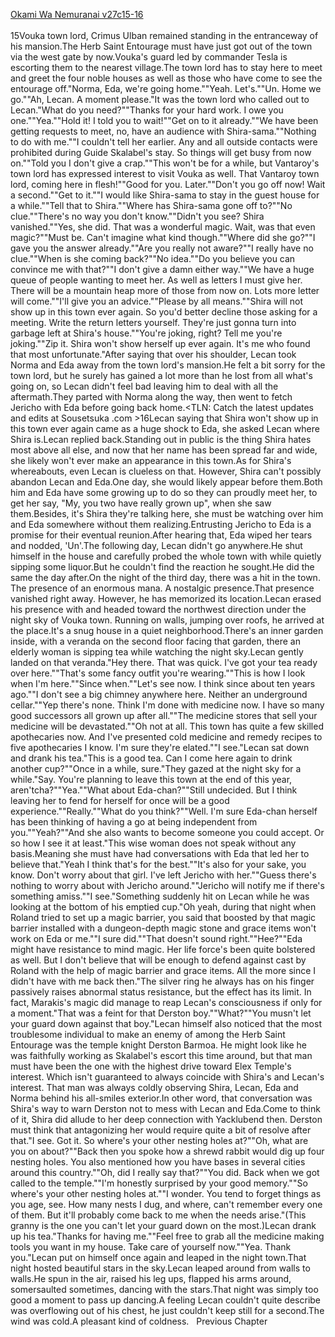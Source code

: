 [Okami Wa Nemuranai v27c15-16](https://www.sousetsuka.com/2020/09/okami-wa-nemuranai-271516.html)
<br/><br/>
15Vouka town lord, Crimus Ulban remained standing in the entranceway of his mansion.The Herb Saint Entourage must have just got out of the town via the west gate by now.Vouka's guard led by commander Tesla is escorting them to the nearest village.The town lord has to stay here to meet and greet the four noble houses as well as those who have come to see the entourage off."Norma, Eda, we're going home.""Yeah. Let's.""Un. Home we go.""Ah, Lecan. A moment please."It was the town lord who called out to Lecan."What do you need?""Thanks for your hard work. I owe you one.""Yea.""Hold it! I told you to wait!""Get on to it already.""We have been getting requests to meet, no, have an audience with Shira-sama.""Nothing to do with me.""I couldn't tell her earlier. Any and all outside contacts were prohibited during Guide Skalabel's stay. So things will get busy from now on.""Told you I don't give a crap.""This won't be for a while, but Vantaroy's town lord has expressed interest to visit Vouka as well. That Vantaroy town lord, coming here in flesh!""Good for you. Later.""Don't you go off now! Wait a second.""Get to it.""I would like Shira-sama to stay in the guest house for a while.""Tell that to Shira.""Where has Shira-sama gone off to?""No clue.""There's no way you don't know.""Didn't you see? Shira vanished.""Yes, she did. That was a wonderful magic. Wait, was that even magic?""Must be. Can't imagine what kind though.""Where did she go?""I gave you the answer already.""Are you really not aware?""I really have no clue.""When is she coming back?""No idea.""Do you believe you can convince me with that?""I don't give a damn either way.""We have a huge queue of people wanting to meet her. As well as letters I must give her. There will be a mountain heap more of those from now on. Lots more letter will come.""I'll give you an advice.""Please by all means.""Shira will not show up in this town ever again. So you'd better decline those asking for a meeting. Write the return letters yourself. They're just gonna turn into garbage left at Shira's house.""You're joking, right? Tell me you're joking.""Zip it. Shira won't show herself up ever again. It's me who found that most unfortunate."After saying that over his shoulder, Lecan took Norma and Eda away from the town lord's mansion.He felt a bit sorry for the town lord, but he surely has gained a lot more than he lost from all what's going on, so Lecan didn't feel bad leaving him to deal with all the aftermath.They parted with Norma along the way, then went to fetch Jericho with Eda before going back home.<TLN: Catch the latest updates and edits at Sousetsuka .com >16Lecan saying that Shira won't show up in this town ever again came as a huge shock to Eda, she asked Lecan where Shira is.Lecan replied back.Standing out in public is the thing Shira hates most above all else, and now that her name has been spread far and wide, she likely won't ever make an appearance in this town.As for Shira's whereabouts, even Lecan is clueless on that. However, Shira can't possibly abandon Lecan and Eda.One day, she would likely appear before them.Both him and Eda have some growing up to do so they can proudly meet her, to get her say, "My, you two have really grown up", when she saw them.Besides, it's Shira they're talking here, she must be watching over him and Eda somewhere without them realizing.Entrusting Jericho to Eda is a promise for their eventual reunion.After hearing that, Eda wiped her tears and nodded, 'Un'.The following day, Lecan didn't go anywhere.He shut himself in the house and carefully probed the whole town with <Life Detection> while quietly sipping some liquor.But he couldn't find the reaction he sought.He did the same the day after.On the night of the third day, there was a hit in the town. The presence of an enormous mana. A nostalgic presence.That presence vanished right away. However, he has memorized its location.Lecan erased his presence with <Concealment> and headed toward the northwest direction under the night sky of Vouka town. Running on walls, jumping over roofs, he arrived at the place.It's a snug house in a quiet neighborhood.There's an inner garden inside, with a veranda on the second floor facing that garden, there an elderly woman is sipping tea while watching the night sky.Lecan gently landed on that veranda."Hey there. That was quick. I've got your tea ready over here.""That's some fancy outfit you're wearing.""This is how I look when I'm here.""Since when.""Let's see now. I think since about ten years ago.""I don't see a big chimney anywhere here. Neither an underground cellar.""Yep there's none. Think I'm done with medicine now. I have so many good successors all grown up after all.""The medicine stores that sell your medicine will be devastated.""Oh not at all. This town has quite a few skilled apothecaries now. And I've presented cold medicine and remedy recipes to five apothecaries I know. I'm sure they're elated.""I see."Lecan sat down and drank his tea."This is a good tea. Can I come here again to drink another cup?""Once in a while, sure."They gazed at the night sky for a while."Say. You're planning to leave this town at the end of this year, aren'tcha?""Yea.""What about Eda-chan?""Still undecided. But I think leaving her to fend for herself for once will be a good experience.""Really.""What do you think?""Well. I'm sure Eda-chan herself has been thinking of having a go at being independent from you.""Yeah?""And she also wants to become someone you could accept. Or so how I see it at least."This wise woman does not speak without any basis.Meaning she must have had conversations with Eda that led her to believe that."Yeah I think that's for the best.""It's also for your sake, you know. Don't worry about that girl. I've left Jericho with her.""Guess there's nothing to worry about with Jericho around.""Jericho will notify me if there's something amiss.""I see."Something suddenly hit on Lecan while he was looking at the bottom of his emptied cup."Oh yeah, during that night when Roland tried to set up a magic barrier, you said that <Sleep> boosted by that magic barrier installed with a dungeon-depth magic stone and grace items won't work on Eda or me.""I sure did.""That doesn't sound right.""Hee?""Eda might have resistance to mind magic. Her life force's been quite bolstered as well. But I don't believe that will be enough to defend against <Sleep> cast by Roland with the help of magic barrier and grace items. All the more since I didn't have <Necklace of Intuador> with me back then."The silver ring he always has on his finger passively raises abnormal status resistance, but the effect has its limit. In fact, Marakis's magic did manage to reap Lecan's consciousness if only for a moment."That was a feint for that Derston boy.""What?""You musn't let your guard down against that boy."Lecan himself also noticed that the most troublesome individual to make an enemy of among the Herb Saint Entourage was the temple knight Derston Barmoa. He might look like he was faithfully working as Skalabel's escort this time around, but that man must have been the one with the highest drive toward Elex Temple's interest. Which isn't guaranteed to always coincide with Shira's and Lecan's interest. That man was always coldly observing Shira, Lecan, Eda and Norma behind his all-smiles exterior.In other word, that conversation was Shira's way to warn Derston not to mess with Lecan and Eda.Come to think of it, Shira did allude to her deep connection with Yacklubend then. Derston must think that antagonizing her would require quite a bit of resolve after that."I see. Got it. So where's your other nesting holes at?""Oh, what are you on about?""Back then you spoke how a shrewd rabbit would dig up four nesting holes. You also mentioned how you have bases in several cities around this country.""Oh, did I really say that?""You did. Back when we got called to the temple.""I'm honestly surprised by your good memory.""So where's your other nesting holes at.""I wonder. You tend to forget things as you age, see. How many nests I dug, and where, can't remember every one of them. But it'll probably come back to me when the needs arise."(This granny is the one you can't let your guard down on the most.)Lecan drank up his tea."Thanks for having me.""Feel free to grab all the medicine making tools you want in my house. Take care of yourself now.""Yea. Thank you."Lecan put <Concealment> on himself once again and leaped in the night town.That night hosted beautiful stars in the sky.Lecan leaped around from walls to walls.He spun in the air, raised his leg ups, flapped his arms around, somersaulted sometimes, dancing with the stars.That night was simply too good a moment to pass up dancing.A feeling Lecan couldn't quite describe was overflowing out of his chest, he just couldn't keep still for a second.The wind was cold.A pleasant kind of coldness.   Previous Chapter <br/>
